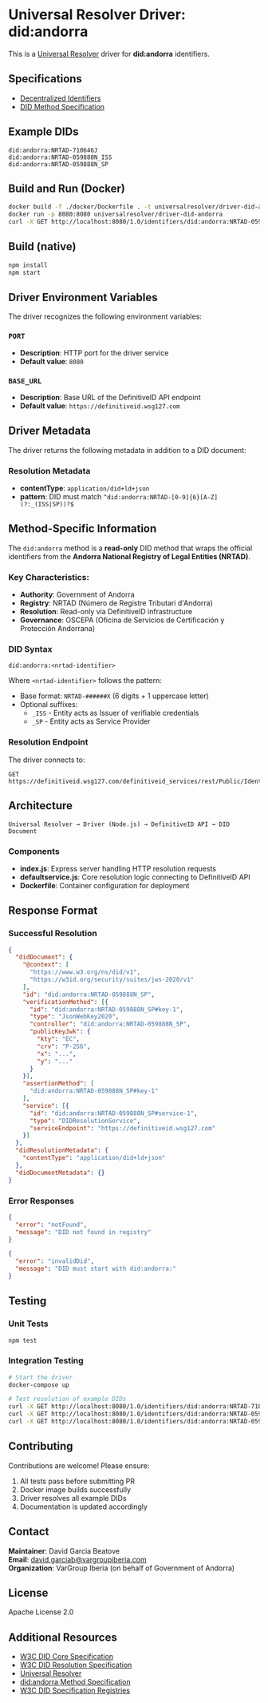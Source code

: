 # Universal Resolver Driver: did:andorra

This is a [Universal Resolver](https://github.com/decentralized-identity/universal-resolver/) driver for **did:andorra** identifiers.

## Specifications

- [Decentralized Identifiers](https://www.w3.org/TR/did-core/)
- [DID Method Specification](https://github.com/davidgbvargroup/did-andorra-method-spec/blob/main/spec.md)

## Example DIDs

```
did:andorra:NRTAD-710646J
did:andorra:NRTAD-059888N_ISS
did:andorra:NRTAD-059888N_SP
```

## Build and Run (Docker)

```bash
docker build -f ./docker/Dockerfile . -t universalresolver/driver-did-andorra
docker run -p 8080:8080 universalresolver/driver-did-andorra
curl -X GET http://localhost:8080/1.0/identifiers/did:andorra:NRTAD-059888N_SP
```

## Build (native)

```bash
npm install
npm start
```

## Driver Environment Variables

The driver recognizes the following environment variables:

### `PORT`

- **Description**: HTTP port for the driver service
- **Default value**: `8080`

### `BASE_URL`

- **Description**: Base URL of the DefinitiveID API endpoint
- **Default value**: `https://definitiveid.wsg127.com`

## Driver Metadata

The driver returns the following metadata in addition to a DID document:

### Resolution Metadata

- **contentType**: `application/did+ld+json`
- **pattern**: DID must match `^did:andorra:NRTAD-[0-9]{6}[A-Z](?:_(ISS|SP))?$`

## Method-Specific Information

The `did:andorra` method is a **read-only** DID method that wraps the official identifiers from the **Andorra National Registry of Legal Entities (NRTAD)**. 

### Key Characteristics:

- **Authority**: Government of Andorra
- **Registry**: NRTAD (Número de Registre Tributari d'Andorra)
- **Resolution**: Read-only via DefinitiveID infrastructure
- **Governance**: OSCEPA (Oficina de Servicios de Certificación y Protección Andorrana)

### DID Syntax

```
did:andorra:<nrtad-identifier>
```

Where `<nrtad-identifier>` follows the pattern:
- Base format: `NRTAD-######X` (6 digits + 1 uppercase letter)
- Optional suffixes:
  - `_ISS` - Entity acts as Issuer of verifiable credentials
  - `_SP` - Entity acts as Service Provider

### Resolution Endpoint

The driver connects to:
```
GET https://definitiveid.wsg127.com/definitiveid_services/rest/Public/Identity/{did}
```

## Architecture

```
Universal Resolver → Driver (Node.js) → DefinitiveID API → DID Document
```

### Components

- **index.js**: Express server handling HTTP resolution requests
- **defaultservice.js**: Core resolution logic connecting to DefinitiveID API
- **Dockerfile**: Container configuration for deployment

## Response Format

### Successful Resolution

```json
{
  "didDocument": {
    "@context": [
      "https://www.w3.org/ns/did/v1",
      "https://w3id.org/security/suites/jws-2020/v1"
    ],
    "id": "did:andorra:NRTAD-059888N_SP",
    "verificationMethod": [{
      "id": "did:andorra:NRTAD-059888N_SP#key-1",
      "type": "JsonWebKey2020",
      "controller": "did:andorra:NRTAD-059888N_SP",
      "publicKeyJwk": {
        "kty": "EC",
        "crv": "P-256",
        "x": "...",
        "y": "..."
      }
    }],
    "assertionMethod": [
      "did:andorra:NRTAD-059888N_SP#key-1"
    ],
    "service": [{
      "id": "did:andorra:NRTAD-059888N_SP#service-1",
      "type": "DIDResolutionService",
      "serviceEndpoint": "https://definitiveid.wsg127.com"
    }]
  },
  "didResolutionMetadata": {
    "contentType": "application/did+ld+json"
  },
  "didDocumentMetadata": {}
}
```

### Error Responses

```json
{
  "error": "notFound",
  "message": "DID not found in registry"
}
```

```json
{
  "error": "invalidDid",
  "message": "DID must start with did:andorra:"
}
```

## Testing

### Unit Tests

```bash
npm test
```

### Integration Testing

```bash
# Start the driver
docker-compose up

# Test resolution of example DIDs
curl -X GET http://localhost:8080/1.0/identifiers/did:andorra:NRTAD-710646J
curl -X GET http://localhost:8080/1.0/identifiers/did:andorra:NRTAD-059888N_ISS
curl -X GET http://localhost:8080/1.0/identifiers/did:andorra:NRTAD-059888N_SP
```

## Contributing

Contributions are welcome! Please ensure:

1. All tests pass before submitting PR
2. Docker image builds successfully
3. Driver resolves all example DIDs
4. Documentation is updated accordingly

## Contact

**Maintainer**: David Garcia Beatove  
**Email**: david.garciab@vargroupiberia.com  
**Organization**: VarGroup Iberia (on behalf of Government of Andorra)

## License

Apache License 2.0

## Additional Resources

- [W3C DID Core Specification](https://www.w3.org/TR/did-core/)
- [W3C DID Resolution Specification](https://www.w3.org/TR/did-resolution/)
- [Universal Resolver](https://github.com/decentralized-identity/universal-resolver)
- [did:andorra Method Specification](https://github.com/davidgbvargroup/did-andorra-method-spec/blob/main/spec.md)
- [W3C DID Specification Registries](https://www.w3.org/TR/did-spec-registries/)